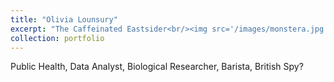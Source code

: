 ```yaml
---
title: "Olivia Lounsury"
excerpt: "The Caffeinated Eastsider<br/><img src='/images/monstera.jpg'>"
collection: portfolio
---
```


Public Health, Data Analyst, Biological Researcher, Barista, British Spy?